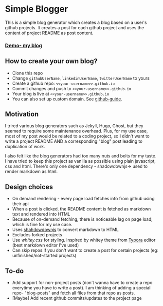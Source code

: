 # Simple Blogger

This is a simple blog generator which creates a blog based on a user's github projects. It creates a post for each github project and uses the content of project README as post content.

### [Demo- my blog](https://vksah32.github.io)

## How to create your own blog?

- Clone this repo
- Change `githubUserName`, `linkedinUserName`, `twitterUserName` to yours
- Create a github repo: `<<your-username>>.github.io`
- Commit changes and push to  `<<your-username>>.github.io`
- Your blog is live at `<<your-username>>.github.io`
- You can also set up custom domain. See [github-guide](https://help.github.com/en/github/working-with-github-pages/configuring-a-custom-domain-for-your-github-pages-site).


## Motivation

I trired various blog generators such as Jekyll, Hugo, Ghost, but they seemed to require some maintenance overhead. Plus, for my use case, most of my post would be related to a coding project, so
I didn't want to write a project README  AND a corresponding "blog" post leading to duplication of work.

I also felt like the blog generators had too many nuts and bolts for my taste. I have tried to keep this project as vanilla as possible using plain javascript, css and html. There's only one dependency - shadowdownjs-> used to render markdown as html.

## Design choices

- On demand rendering - every page load fetches info from github using their api
- When a post is clicked, the README content is fetched as markdown text and rendered into HTML
- Because of on-demand fetching, there is noticeable lag on page load, which is fine for my use case.
- Uses [shahdowdownjs](https://github.com/showdownjs/showdown) to convert markdown to HTML
- Excludes forked projects
- Use *whitey.css* for styling. Inspired by whitey theme from [Typora](https://typora.io/) editor (best markdown editor I've used)
- Can skip repos if you don't want to create a post for certain projects (eg: unfinished/not-started projects)

## To-do
- Add support for non-project posts (don't wanna have to create a repo everytime you have to write a post). I am thinking of adding a special repo- "blog-posts" and fetch all files from that repo as posts. 
- [Maybe] Add recent github commits/updates to the project page



